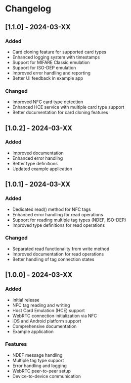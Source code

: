 # Changelog

## [1.1.0] - 2024-03-XX

### Added
- Card cloning feature for supported card types
- Enhanced logging system with timestamps
- Support for MIFARE Classic emulation
- Support for ISO-DEP emulation
- Improved error handling and reporting
- Better UI feedback in example app

### Changed
- Improved NFC card type detection
- Enhanced HCE service with multiple card type support
- Better documentation for card cloning features

## [1.0.2] - 2024-03-XX

### Added
- Improved documentation
- Enhanced error handling
- Better type definitions
- Updated example application

## [1.0.1] - 2024-03-XX

### Added
- Dedicated read() method for NFC tags
- Enhanced error handling for read operations
- Support for reading multiple tag types (NDEF, ISO-DEP)
- Improved type definitions for read operations

### Changed
- Separated read functionality from write method
- Improved documentation for read operations
- Better handling of tag connection states

## [1.0.0] - 2024-03-XX

### Added
- Initial release
- NFC tag reading and writing
- Host Card Emulation (HCE) support
- WebRTC connection initialization via NFC
- iOS and Android platform support
- Comprehensive documentation
- Example application

### Features
- NDEF message handling
- Multiple tag type support
- Error handling and logging
- WebRTC peer-to-peer setup
- Device-to-device communication 